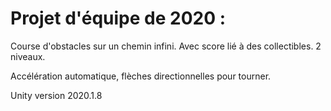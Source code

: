 # Projet d'équipe de 2020 : 

Course d'obstacles sur un chemin infini. Avec score lié à des collectibles. 2 niveaux.

Accélération automatique, flèches directionnelles pour tourner.

Unity version 2020.1.8
